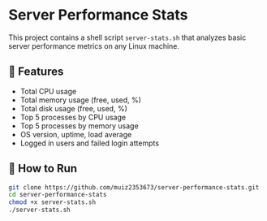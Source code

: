 # Server Performance Stats

This project contains a shell script `server-stats.sh` that analyzes basic server performance metrics on any Linux machine.
## 🔧 Features

- Total CPU usage
- Total memory usage (free, used, %)
- Total disk usage (free, used, %)
- Top 5 processes by CPU usage
- Top 5 processes by memory usage
- OS version, uptime, load average
- Logged in users and failed login attempts

## 🚀 How to Run

```bash
git clone https://github.com/muiz2353673/server-performance-stats.git
cd server-performance-stats
chmod +x server-stats.sh
./server-stats.sh


